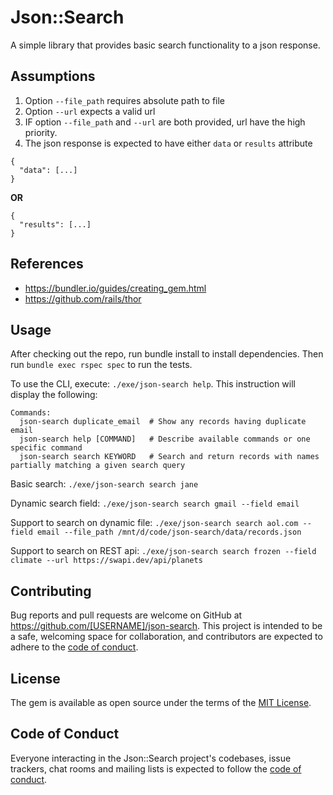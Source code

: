 # Json::Search

A simple library that provides basic search functionality to a json response.


## Assumptions

1. Option `--file_path` requires absolute path to file
2. Option `--url` expects a valid url
3. IF option `--file_path` and `--url` are both provided, url have the high priority.
4. The json response is expected to have either `data` or `results` attribute

  ```
  {
    "data": [...]
  }
  ```
  **OR**
  ```
  {
    "results": [...]
  }
  ```


## References

* https://bundler.io/guides/creating_gem.html
* https://github.com/rails/thor


## Usage

After checking out the repo, run bundle install to install dependencies. Then run `bundle exec rspec spec` to run the tests.

To use the CLI, execute: `./exe/json-search help`. This instruction will display the following:

```
Commands:
  json-search duplicate_email  # Show any records having duplicate email
  json-search help [COMMAND]   # Describe available commands or one specific command
  json-search search KEYWORD   # Search and return records with names partially matching a given search query
```

Basic search:
`./exe/json-search search jane`

Dynamic search field:
`./exe/json-search search gmail --field email`

Support to search on dynamic file:
`./exe/json-search search aol.com --field email --file_path /mnt/d/code/json-search/data/records.json`

Support to search on REST api:
  `./exe/json-search search frozen --field climate --url https://swapi.dev/api/planets`


## Contributing

Bug reports and pull requests are welcome on GitHub at https://github.com/[USERNAME]/json-search. This project is intended to be a safe, welcoming space for collaboration, and contributors are expected to adhere to the [code of conduct](https://github.com/[USERNAME]/json-search/blob/master/CODE_OF_CONDUCT.md).


## License

The gem is available as open source under the terms of the [MIT License](https://opensource.org/licenses/MIT).

## Code of Conduct

Everyone interacting in the Json::Search project's codebases, issue trackers, chat rooms and mailing lists is expected to follow the [code of conduct](https://github.com/[USERNAME]/json-search/blob/master/CODE_OF_CONDUCT.md).
